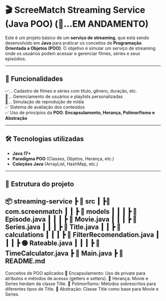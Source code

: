 # 🎬 ScreeMatch Streaming Service (Java POO) (🚧...EM ANDAMENTO)

Este é um projeto básico de um **serviço de streaming**, que está sendo desenvolvido em **Java** para praticar os conceitos de **Programação Orientada a Objetos (POO)**. O objetivo é simular um serviço de streaming onde os usuários podem acessar e gerenciar filmes, séries e seus episódios.

---

## 🚀 Funcionalidades

✅... Cadastro de filmes e séries com título, gênero, duração, etc.  
🚧... Gerenciamento de usuários e playlists personalizadas  
🚧... Simulação de reprodução de mídia  
✅ Sistema de avaliação dos conteúdos  
✅ Uso de princípios da **POO**: **Encapsulamento, Herança, Polimorfismo e Abstração**  

---

## 🛠️ Tecnologias utilizadas

- **Java 17+**
- **Paradigma POO** (Classes, Objetos, Herança, etc.)
- **Coleções Java** (ArrayList, HashMap, etc.)
---

## 📂 Estrutura do projeto
📦 streaming-service 
    ┣ 📂 src 
    ┃   ┣📂 com.screenmatch 
    ┃   ┃   ┣ 📂 models 
    ┃   ┃   ┃   ┣ 📜 Episode.java 
    ┃   ┃   ┃   ┣ 📜 Movie.java 
    ┃   ┃   ┃   ┣ 📜 Series.java 
    ┃   ┃   ┃   ┣ 📜 Title.java
    ┃   ┃   ┣ 📂 calculations
    ┃   ┃   ┃   ┣ 📜 FilterRecomendation.java 
    ┃   ┃   ┃   ┣ 🟢 Rateable.java 
    ┃   ┃   ┃   ┣ 📜 TimeCalculator.java
    ┣ 📜 Main.java 
    ┣ 📜 README.md
---

Conceitos de POO aplicados
🔹 Encapsulamento: Uso de private para atributos e métodos de acesso (getters e setters).
🔹 Herança: Movie e Series herdam da classe Title.
🔹 Polimorfismo: Métodos sobrescritos para diferentes tipos de Title.
🔹 Abstração: Classe Title como base para Movie e Series.

